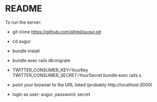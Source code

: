# README

To run the server:

* git clone https://github.com/allred/augur.git

* cd augur

* bundle install

* bundle exec rails db:migrate

* TWITTER_CONSUMER_KEY=YourKey TWITTER_CONSUMER_SECRET=YourSecret bundle exec rails s

* point your browser to the URL listed (probably http://localhost:3000)

* login as user: augur, password: secret
